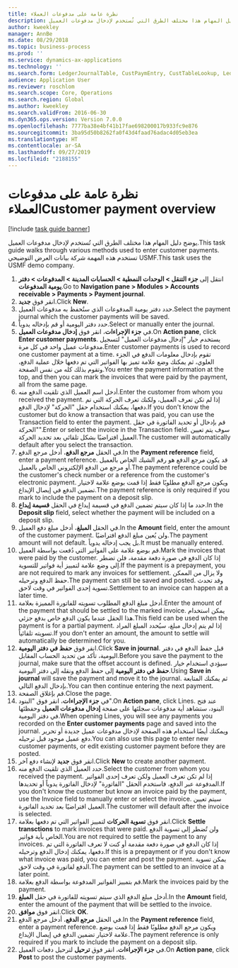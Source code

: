 ```yaml
---
title: نظرة عامة على مدفوعات العملاء
description: يوضح دليل المهام هذا مختلف الطرق التي تُستخدم لإدخال مدفوعات العميل.
author: kweekley
manager: AnnBe
ms.date: 08/29/2018
ms.topic: business-process
ms.prod: ''
ms.service: dynamics-ax-applications
ms.technology: ''
ms.search.form: LedgerJournalTable, CustPaymEntry, CustTableLookup, LedgerJournalTransCustPaym, CustOpenTrans, BankAccountTableLookUp
audience: Application User
ms.reviewer: roschlom
ms.search.scope: Core, Operations
ms.search.region: Global
ms.author: kweekley
ms.search.validFrom: 2016-06-30
ms.dyn365.ops.version: Version 7.0.0
ms.openlocfilehash: 7777ba38e4bf41b17fae698200017b933fc9e876
ms.sourcegitcommit: 3ba95d50b8262fa0f43d4faad76adac4d05eb3ea
ms.translationtype: HT
ms.contentlocale: ar-SA
ms.lasthandoff: 09/27/2019
ms.locfileid: "2188155"
---
```

# <a name="customer-payment-overview"></a><span data-ttu-id="f9f74-103">نظرة عامة على مدفوعات العملاء</span><span class="sxs-lookup"><span data-stu-id="f9f74-103">Customer payment overview</span></span>

[!include [task guide banner](../../includes/task-guide-banner.md)]

<span data-ttu-id="f9f74-104">يوضح دليل المهام هذا مختلف الطرق التي تُستخدم لإدخال مدفوعات العميل.</span><span class="sxs-lookup"><span data-stu-id="f9f74-104">This task guide walks through various methods used to enter customer payments.</span></span> <span data-ttu-id="f9f74-105">تستخدم هذه المهمة شركة بيانات العرض التوضيحي USMF.</span><span class="sxs-lookup"><span data-stu-id="f9f74-105">This task uses the USMF demo company.</span></span>

1. <span data-ttu-id="f9f74-106">انتقل إلى **جزء التنقل > الوحدات النمطية > الحسابات المدينة > المدفوعات > دفتر يومية المدفوعات‬**.</span><span class="sxs-lookup"><span data-stu-id="f9f74-106">Go to **Navigation pane > Modules > Accounts receivable > Payments > Payment journal**.</span></span>
2. <span data-ttu-id="f9f74-107">انقر فوق **جديد**.</span><span class="sxs-lookup"><span data-stu-id="f9f74-107">Click **New**.</span></span>
3. <span data-ttu-id="f9f74-108">حدد دفتر يومية المدفوعات الذي ستُحفظ به مدفوعات العميل.</span><span class="sxs-lookup"><span data-stu-id="f9f74-108">Select the payment journal which the customer payments will be saved.</span></span>
4. <span data-ttu-id="f9f74-109">حدد دفتر اليومية أو قم بإدخاله يدوياً.</span><span class="sxs-lookup"><span data-stu-id="f9f74-109">Select or manually enter the journal.</span></span>
5. <span data-ttu-id="f9f74-110">في **جزء الإجراءات**، انقر فوق **إدخال مدفوعات العميل**.</span><span class="sxs-lookup"><span data-stu-id="f9f74-110">On **Action pane**, click **Enter customer payments**.</span></span> <span data-ttu-id="f9f74-111">يستخدم خيار "إدخال مدفوعات العميل" لتسجيل مدفوعات عميل واحد في كل مرة.</span><span class="sxs-lookup"><span data-stu-id="f9f74-111">Enter customer payments is used to record one customer payment at a time.</span></span> <span data-ttu-id="f9f74-112">تقوم بإدخال معلومات الدفع في الجزء العلوي، ثم يمكنك وضع علامة تميز بها الفواتير التي تم دفعها خلال عملية الدفع، وتقوم بذلك كله من نفس الصفحة.</span><span class="sxs-lookup"><span data-stu-id="f9f74-112">You enter the payment information at the top, and then you can mark the invoices that were paid by the payment, all from the same page.</span></span>  
6. <span data-ttu-id="f9f74-113">أدخل اسم العميل الذي تلقيت الدفع منه.</span><span class="sxs-lookup"><span data-stu-id="f9f74-113">Enter the customer from whom you received the payment.</span></span> <span data-ttu-id="f9f74-114">إذا لم تكن تعرف العميل، ولكنك تعرف الحركة التي تم دفعها، يمكنك استخدام حقل "الحركة" لإدخال الدفع.</span><span class="sxs-lookup"><span data-stu-id="f9f74-114">If you don't know the customer but do know a transaction that was paid, you can use the Transaction field to enter the payment.</span></span> <span data-ttu-id="f9f74-115">قم بإدخال أو تحديد الفاتورة في حقل "الحركة".</span><span class="sxs-lookup"><span data-stu-id="f9f74-115">Enter or select the invoice in the Transaction field.</span></span> <span data-ttu-id="f9f74-116">سوف يتم تعيين العميل افتراضيًا بشكل تلقائي بعد تحديد الحركة.</span><span class="sxs-lookup"><span data-stu-id="f9f74-116">The customer will automatically default after you select the transaction.</span></span>
7. <span data-ttu-id="f9f74-117">في الحقل **مرجع الدفع**، أدخل مرجع الدفع.</span><span class="sxs-lookup"><span data-stu-id="f9f74-117">In the **Payment reference** field, enter a payment reference.</span></span> <span data-ttu-id="f9f74-118">قد يكون مرجع الدفع هو رقم الشيك الخاص بالعميل أو مرجع من الدفع الإلكتروني الخاص بالعميل.</span><span class="sxs-lookup"><span data-stu-id="f9f74-118">The payment reference could be the customer's check number or a reference from the customer's electronic payment.</span></span> <span data-ttu-id="f9f74-119">ويكون مرجع الدفع مطلوبًا فقط إذا قمت بوضع علامة لاختيار تضمين الدفع في إيصال الإيداع.</span><span class="sxs-lookup"><span data-stu-id="f9f74-119">The payment reference is only required if you mark to include the payment on a deposit slip.</span></span>  
8. <span data-ttu-id="f9f74-120">حدد ما إذا كان سيتم تضمين الدفع في قسيمة إيداع في الحقل **قسيمة إيداع**.</span><span class="sxs-lookup"><span data-stu-id="f9f74-120">In the **Deposit slip** field, select whether the payment will be included on a deposit slip.</span></span> 
9. <span data-ttu-id="f9f74-121">في الحقل **المبلغ**، أدخل مبلغ دفع العميل.</span><span class="sxs-lookup"><span data-stu-id="f9f74-121">In the **Amount** field, enter the amount of the customer payment.</span></span> <span data-ttu-id="f9f74-122">ولن يُعين مبلغ الدفع افتراضيًا.</span><span class="sxs-lookup"><span data-stu-id="f9f74-122">The payment amount will not default.</span></span> <span data-ttu-id="f9f74-123">بل يجب إدخاله يدوياً.</span><span class="sxs-lookup"><span data-stu-id="f9f74-123">It must be manually entered.</span></span> 
10. <span data-ttu-id="f9f74-124">قم بوضع علامة على الفواتير التي دُفعت بواسطة العميل.</span><span class="sxs-lookup"><span data-stu-id="f9f74-124">Mark the invoices that were paid by the customer.</span></span> <span data-ttu-id="f9f74-125">إذا كان الدفع في صورة دفعة مقدمة، فلن تضطر إلى وضع علامة لتمييز أية فواتير للتسوية.</span><span class="sxs-lookup"><span data-stu-id="f9f74-125">If the payment is a prepayment, you are not required to mark any invoices for settlement.</span></span> <span data-ttu-id="f9f74-126">ولا يزال من الممكن حفظ الدفع وترحيله.</span><span class="sxs-lookup"><span data-stu-id="f9f74-126">The payment can still be saved and posted.</span></span> <span data-ttu-id="f9f74-127">وقد تحدث تسوية إحدى الفواتير في وقت لاحق.</span><span class="sxs-lookup"><span data-stu-id="f9f74-127">Settlement to an invoice can happen at a later time.</span></span>
11. <span data-ttu-id="f9f74-128">أدخل مبلغ الدفع المطلوب تسويته للفاتورة المميزة بعلامة.</span><span class="sxs-lookup"><span data-stu-id="f9f74-128">Enter the amount of the payment that should be settled to the marked invoice.</span></span> <span data-ttu-id="f9f74-129">يمكن استخدام هذا الحقل عندما يكون الدفع خاص بدفع جزئي.</span><span class="sxs-lookup"><span data-stu-id="f9f74-129">This field can be used when the payment is for a partial payment.</span></span> <span data-ttu-id="f9f74-130">إذا لم يتم إدخال مبلغ، سيُحدد المبلغ المراد تسويته تلقائياً.</span><span class="sxs-lookup"><span data-stu-id="f9f74-130">If you don't enter an amount, the amount to settle will automatically be determined for you.</span></span>
12. <span data-ttu-id="f9f74-131">انقر فوق **حفظ في دفتر اليومية**.</span><span class="sxs-lookup"><span data-stu-id="f9f74-131">Click **Save in journal**.</span></span> <span data-ttu-id="f9f74-132">قبل حفظ الدفع في دفتر اليومية، تأكد من تحديد الحساب المقابل.</span><span class="sxs-lookup"><span data-stu-id="f9f74-132">Before you save the payment to the journal, make sure that the offset account is defined.</span></span> <span data-ttu-id="f9f74-133">سيؤدي استخدام خيار **حفظ في دفتر اليومية** إلى حفظ الدفع ونقله إلى دفتر اليومية.</span><span class="sxs-lookup"><span data-stu-id="f9f74-133">Using **Save in journal** will save the payment and move it to the journal.</span></span> <span data-ttu-id="f9f74-134">ثم يمكنك المتابعة بإدخال الدفع التالي.</span><span class="sxs-lookup"><span data-stu-id="f9f74-134">You can then continue entering the next payment.</span></span>
13. <span data-ttu-id="f9f74-135">قم بإغلاق الصفحة.</span><span class="sxs-lookup"><span data-stu-id="f9f74-135">Close the page.</span></span>
14. <span data-ttu-id="f9f74-136">في **جزء الإجراءات**، انقر فوق "البنود".</span><span class="sxs-lookup"><span data-stu-id="f9f74-136">On **Action pane**, click Lines.</span></span> <span data-ttu-id="f9f74-137">عند فتح البنود، ستشاهد أية مدفوعات سجلتَها على صفحة **إدخال مدفوعات العميل** وحفظتَها في دفتر اليومية.</span><span class="sxs-lookup"><span data-stu-id="f9f74-137">When opening Lines, you will see any payments you recorded on the **Enter customer payments** page and saved into the journal.</span></span> <span data-ttu-id="f9f74-138">ويمكنك أيضًا استخدام هذه الصفحة لإدخال مدفوعات عميل جديدة أو تحرير دفع عميل موجود قبل ترحيله.</span><span class="sxs-lookup"><span data-stu-id="f9f74-138">You can also use this page to enter new customer payments, or edit existing customer payment before they are posted.</span></span>
15. <span data-ttu-id="f9f74-139">انقر فوق **جديد** لإنشاء دفع آخر.</span><span class="sxs-lookup"><span data-stu-id="f9f74-139">Click **New** to create another payment.</span></span> 
16. <span data-ttu-id="f9f74-140">حدد العميل الذي تلقيت الدفع منه.</span><span class="sxs-lookup"><span data-stu-id="f9f74-140">Select the customer from whom you received the payment.</span></span> <span data-ttu-id="f9f74-141">إذا لم تكن تعرف العميل ولكن تعرف إحدى الفواتير المدفوعة عبر الدفع، فاستخدم الحقل "الفاتورة" لإدخال الفاتورة يدوياً أو تحديدها.</span><span class="sxs-lookup"><span data-stu-id="f9f74-141">If you don't know the customer but know an invoice paid by the payment, use the Invoice field to manually enter or select the invoice.</span></span> <span data-ttu-id="f9f74-142">سيتم تعيين العميل افتراضيًا بعد تحديد الفاتورة.</span><span class="sxs-lookup"><span data-stu-id="f9f74-142">The customer will default after the invoice is selected.</span></span>  
17. <span data-ttu-id="f9f74-143">انقر فوق **تسوية الحركات** لتمييز الفواتير التي تم دفعها بعلامة.</span><span class="sxs-lookup"><span data-stu-id="f9f74-143">Click **Settle transctions** to mark invoices that were paid.</span></span> <span data-ttu-id="f9f74-144">ولن تُضطر إلى تسوية الدفع الخاص بأية فواتير.</span><span class="sxs-lookup"><span data-stu-id="f9f74-144">You are not required to settle the payment to any invoices.</span></span> <span data-ttu-id="f9f74-145">إذا كان الدفع في صورة دفعة مقدمة أو كنت لا تعرف الفاتورة التي تم دفعها، يمكنك إدخال الدفع وترحيله.</span><span class="sxs-lookup"><span data-stu-id="f9f74-145">If this is a prepayment or if you don't know what invoice was paid, you can enter and post the payment.</span></span> <span data-ttu-id="f9f74-146">يمكن تسوية الدفع لفاتورة في وقت لاحق.</span><span class="sxs-lookup"><span data-stu-id="f9f74-146">The payment can be settled to an invoice at a later point.</span></span>  
18. <span data-ttu-id="f9f74-147">قم بتمييز الفواتير المدفوعة بواسطة الدفع بعلامة.</span><span class="sxs-lookup"><span data-stu-id="f9f74-147">Mark the invoices paid by the payment.</span></span> 
19. <span data-ttu-id="f9f74-148">أدخل مبلغ الدفع الذي سيتم تسويته للفاتورة في حقل **المبلغ**.</span><span class="sxs-lookup"><span data-stu-id="f9f74-148">In the **Amount** field, enter the amount of the payment that will be settled to the invoice.</span></span>
20. <span data-ttu-id="f9f74-149">انقر فوق **موافق**.</span><span class="sxs-lookup"><span data-stu-id="f9f74-149">Click **OK**.</span></span>
21. <span data-ttu-id="f9f74-150">في الحقل **مرجع الدفع**، أدخل مرجع الدفع.</span><span class="sxs-lookup"><span data-stu-id="f9f74-150">In the **Payment reference** field, enter a payment reference.</span></span> <span data-ttu-id="f9f74-151">ويكون مرجع الدفع مطلوبًا فقط إذا قمت بوضع علامة لاختيار تضمين الدفع في إيصال الإيداع.</span><span class="sxs-lookup"><span data-stu-id="f9f74-151">The payment reference is only required if you mark to include the payment on a deposit slip.</span></span>  
22. <span data-ttu-id="f9f74-152">في **جزء الإجراءات**، انقر فوق **ترحيل** لترحيل دفعات العميل.</span><span class="sxs-lookup"><span data-stu-id="f9f74-152">On **Action pane**, click **Post** to post the customer payments.</span></span> 

